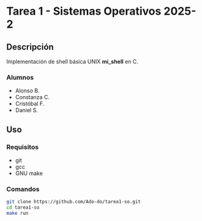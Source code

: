 # Tarea 1 - Sistemas Operativos 2025-2

## Descripción

Implementación de shell básica UNIX **mi_shell** en C.

### Alumnos

- Alonso B.
- Constanza C.
- Cristóbal F.
- Daniel S.

## Uso

### Requisitos

- git
- gcc
- GNU make

### Comandos

```sh
git clone https://github.com/Ado-do/tarea1-so.git
cd tarea1-so
make run
```
